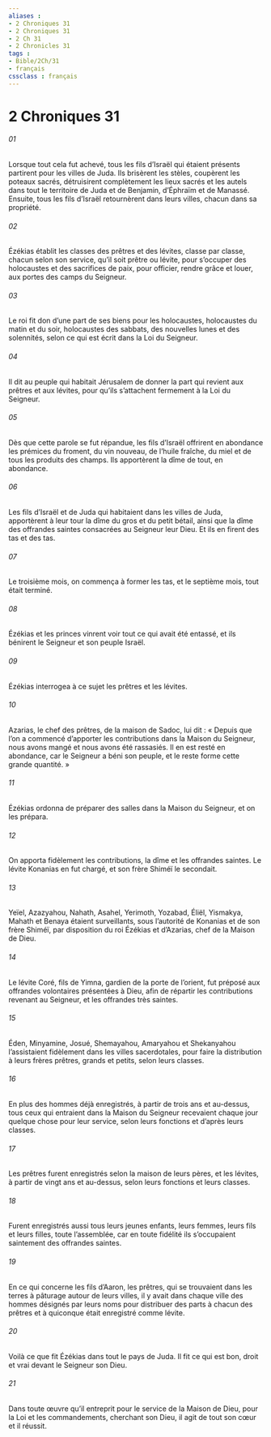 ```yaml
---
aliases : 
- 2 Chroniques 31
- 2 Chroniques 31
- 2 Ch 31
- 2 Chronicles 31
tags : 
- Bible/2Ch/31
- français
cssclass : français
---
```


# 2 Chroniques 31

###### 01
Lorsque tout cela fut achevé, tous les fils d’Israël qui étaient présents partirent pour les villes de Juda. Ils brisèrent les stèles, coupèrent les poteaux sacrés, détruisirent complètement les lieux sacrés et les autels dans tout le territoire de Juda et de Benjamin, d’Éphraïm et de Manassé. Ensuite, tous les fils d’Israël retournèrent dans leurs villes, chacun dans sa propriété.
###### 02
Ézékias établit les classes des prêtres et des lévites, classe par classe, chacun selon son service, qu’il soit prêtre ou lévite, pour s’occuper des holocaustes et des sacrifices de paix, pour officier, rendre grâce et louer, aux portes des camps du Seigneur.
###### 03
Le roi fit don d’une part de ses biens pour les holocaustes, holocaustes du matin et du soir, holocaustes des sabbats, des nouvelles lunes et des solennités, selon ce qui est écrit dans la Loi du Seigneur.
###### 04
Il dit au peuple qui habitait Jérusalem de donner la part qui revient aux prêtres et aux lévites, pour qu’ils s’attachent fermement à la Loi du Seigneur.
###### 05
Dès que cette parole se fut répandue, les fils d’Israël offrirent en abondance les prémices du froment, du vin nouveau, de l’huile fraîche, du miel et de tous les produits des champs. Ils apportèrent la dîme de tout, en abondance.
###### 06
Les fils d’Israël et de Juda qui habitaient dans les villes de Juda, apportèrent à leur tour la dîme du gros et du petit bétail, ainsi que la dîme des offrandes saintes consacrées au Seigneur leur Dieu. Et ils en firent des tas et des tas.
###### 07
Le troisième mois, on commença à former les tas, et le septième mois, tout était terminé.
###### 08
Ézékias et les princes vinrent voir tout ce qui avait été entassé, et ils bénirent le Seigneur et son peuple Israël.
###### 09
Ézékias interrogea à ce sujet les prêtres et les lévites.
###### 10
Azarias, le chef des prêtres, de la maison de Sadoc, lui dit : « Depuis que l’on a commencé d’apporter les contributions dans la Maison du Seigneur, nous avons mangé et nous avons été rassasiés. Il en est resté en abondance, car le Seigneur a béni son peuple, et le reste forme cette grande quantité. »
###### 11
Ézékias ordonna de préparer des salles dans la Maison du Seigneur, et on les prépara.
###### 12
On apporta fidèlement les contributions, la dîme et les offrandes saintes. Le lévite Konanias en fut chargé, et son frère Shiméï le secondait.
###### 13
Yeïel, Azazyahou, Nahath, Asahel, Yerimoth, Yozabad, Éliël, Yismakya, Mahath et Benaya étaient surveillants, sous l’autorité de Konanias et de son frère Shiméï, par disposition du roi Ézékias et d’Azarias, chef de la Maison de Dieu.
###### 14
Le lévite Coré, fils de Yimna, gardien de la porte de l’orient, fut préposé aux offrandes volontaires présentées à Dieu, afin de répartir les contributions revenant au Seigneur, et les offrandes très saintes.
###### 15
Éden, Minyamine, Josué, Shemayahou, Amaryahou et Shekanyahou l’assistaient fidèlement dans les villes sacerdotales, pour faire la distribution à leurs frères prêtres, grands et petits, selon leurs classes.
###### 16
En plus des hommes déjà enregistrés, à partir de trois ans et au-dessus, tous ceux qui entraient dans la Maison du Seigneur recevaient chaque jour quelque chose pour leur service, selon leurs fonctions et d’après leurs classes.
###### 17
Les prêtres furent enregistrés selon la maison de leurs pères, et les lévites, à partir de vingt ans et au-dessus, selon leurs fonctions et leurs classes.
###### 18
Furent enregistrés aussi tous leurs jeunes enfants, leurs femmes, leurs fils et leurs filles, toute l’assemblée, car en toute fidélité ils s’occupaient saintement des offrandes saintes.
###### 19
En ce qui concerne les fils d’Aaron, les prêtres, qui se trouvaient dans les terres à pâturage autour de leurs villes, il y avait dans chaque ville des hommes désignés par leurs noms pour distribuer des parts à chacun des prêtres et à quiconque était enregistré comme lévite.
###### 20
Voilà ce que fit Ézékias dans tout le pays de Juda. Il fit ce qui est bon, droit et vrai devant le Seigneur son Dieu.
###### 21
Dans toute œuvre qu’il entreprit pour le service de la Maison de Dieu, pour la Loi et les commandements, cherchant son Dieu, il agit de tout son cœur et il réussit.
